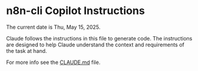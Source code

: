 # n8n-cli Copilot Instructions

The current date is Thu, May 15, 2025.

Claude follows the instructions in this file to generate code. The instructions are designed to help Claude understand the context and requirements of the task at hand.

For more info see the [CLAUDE.md](../CLAUDE.md) file.

